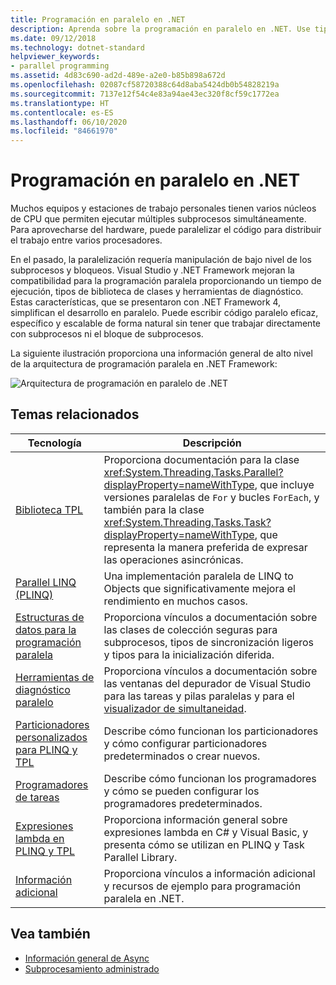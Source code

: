 ```yaml
---
title: Programación en paralelo en .NET
description: Aprenda sobre la programación en paralelo en .NET. Use tipos de biblioteca de clases, herramientas de diagnóstico y un entorno de ejecución .NET para simplificar el desarrollo de .NET.
ms.date: 09/12/2018
ms.technology: dotnet-standard
helpviewer_keywords:
- parallel programming
ms.assetid: 4d83c690-ad2d-489e-a2e0-b85b898a672d
ms.openlocfilehash: 02087cf58720388c64d8aba5424db0b54828219a
ms.sourcegitcommit: 7137e12f54c4e83a94ae43ec320f8cf59c1772ea
ms.translationtype: HT
ms.contentlocale: es-ES
ms.lasthandoff: 06/10/2020
ms.locfileid: "84661970"
---
```

# <a name="parallel-programming-in-net"></a>Programación en paralelo en .NET

Muchos equipos y estaciones de trabajo personales tienen varios núcleos de CPU que permiten ejecutar múltiples subprocesos simultáneamente. Para aprovecharse del hardware, puede paralelizar el código para distribuir el trabajo entre varios procesadores.

En el pasado, la paralelización requería manipulación de bajo nivel de los subprocesos y bloqueos. Visual Studio y .NET Framework mejoran la compatibilidad para la programación paralela proporcionando un tiempo de ejecución, tipos de biblioteca de clases y herramientas de diagnóstico. Estas características, que se presentaron con .NET Framework 4, simplifican el desarrollo en paralelo. Puede escribir código paralelo eficaz, específico y escalable de forma natural sin tener que trabajar directamente con subprocesos ni el bloque de subprocesos.

La siguiente ilustración proporciona una información general de alto nivel de la arquitectura de programación paralela en .NET Framework:

![Arquitectura de programación en paralelo de .NET](./media/tpl-architecture.png)

## <a name="related-topics"></a>Temas relacionados

|Tecnología|Descripción|
|----------------|-----------------|
|[Biblioteca TPL](task-parallel-library-tpl.md)|Proporciona documentación para la clase <xref:System.Threading.Tasks.Parallel?displayProperty=nameWithType>, que incluye versiones paralelas de `For` y bucles `ForEach`, y también para la clase <xref:System.Threading.Tasks.Task?displayProperty=nameWithType>, que representa la manera preferida de expresar las operaciones asincrónicas.|
|[Parallel LINQ (PLINQ)](introduction-to-plinq.md)|Una implementación paralela de LINQ to Objects que significativamente mejora el rendimiento en muchos casos.|
|[Estructuras de datos para la programación paralela](data-structures-for-parallel-programming.md)|Proporciona vínculos a documentación sobre las clases de colección seguras para subprocesos, tipos de sincronización ligeros y tipos para la inicialización diferida.|
|[Herramientas de diagnóstico paralelo](parallel-diagnostic-tools.md)|Proporciona vínculos a documentación sobre las ventanas del depurador de Visual Studio para las tareas y pilas paralelas y para el [visualizador de simultaneidad](/visualstudio/profiling/concurrency-visualizer).|
|[Particionadores personalizados para PLINQ y TPL](custom-partitioners-for-plinq-and-tpl.md)|Describe cómo funcionan los particionadores y cómo configurar particionadores predeterminados o crear nuevos.|
|[Programadores de tareas](xref:System.Threading.Tasks.TaskScheduler)|Describe cómo funcionan los programadores y cómo se pueden configurar los programadores predeterminados.|
|[Expresiones lambda en PLINQ y TPL](lambda-expressions-in-plinq-and-tpl.md)|Proporciona información general sobre expresiones lambda en C# y Visual Basic, y presenta cómo se utilizan en PLINQ y Task Parallel Library.|
|[Información adicional](for-further-reading-parallel-programming.md)|Proporciona vínculos a información adicional y recursos de ejemplo para programación paralela en .NET.|

## <a name="see-also"></a>Vea también

- [Información general de Async](../async.md)
- [Subprocesamiento administrado](../threading/index.md)
